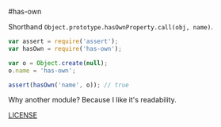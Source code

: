 #has-own

Shorthand `Object.prototype.hasOwnProperty.call(obj, name)`.

```js
var assert = require('assert');
var hasOwn = require('has-own');

var o = Object.create(null);
o.name = 'has-own';

assert(hasOwn('name', o)); // true
```

Why another module? Because I like it's readability.

[LICENSE](https://github.com/pebble/has-own/blob/master/LICENSE)
